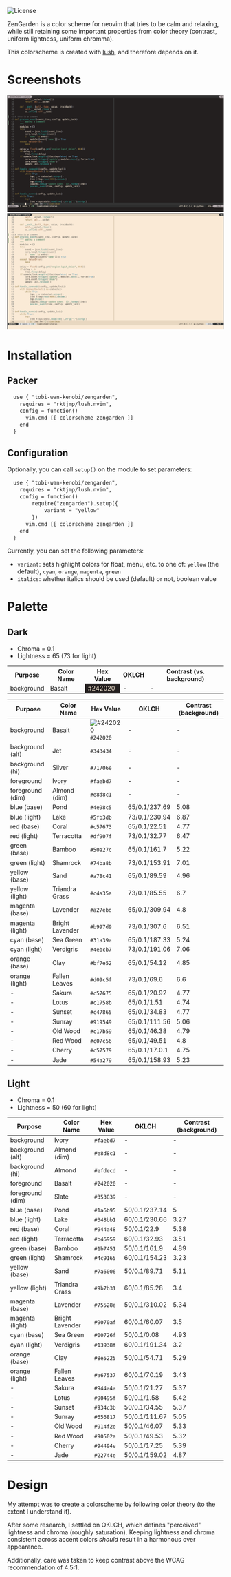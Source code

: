 ![License](https://img.shields.io/github/license/tobi-wan-kenobi/zengarden)

ZenGarden is a color scheme for neovim that tries to be
calm and relaxing, while still retaining some important properties
from color theory (contrast, uniform lightness, uniform chromma).

This colorscheme is created with [lush](https://github.com/rktjmp/lush.nvim),
and therefore depends on it.

# Screenshots

![ZenGarden Dark](images/zengarden_dark.png)
![ZenGarden Light](images/zengarden_light.png)

# Installation

## Packer

```
  use { "tobi-wan-kenobi/zengarden",
    requires = "rktjmp/lush.nvim",
    config = function()
      vim.cmd [[ colorscheme zengarden ]]
    end
  }
```

## Configuration

Optionally, you can call `setup()` on the module to set parameters:

```
  use { "tobi-wan-kenobi/zengarden",
    requires = "rktjmp/lush.nvim",
    config = function()
        require("zengarden").setup({
            variant = "yellow"
        })
      vim.cmd [[ colorscheme zengarden ]]
    end
  }
```

Currently, you can set the following parameters:

* `variant`: sets highlight colors for float, menu, etc. to one of: `yellow` (the default),
    `cyan`, `orange`, `magenta`, `green`
* `italics`: whether italics should be used (default) or not, boolean value

# Palette

## Dark

* Chroma = 0.1
* Lightness = 65 (73 for light)

<table>
    <tr>
        <th>Purpose</th>
        <th>Color Name</th>
        <th>Hex Value</th>
        <th>OKLCH</th>
        <th>Contrast (vs. background)</th>
    </tr>
    <tr>
        <td>background</td>
        <td>Basalt</td>
        <td style="background-color: #242020; color: #faebd7;">#242020</td>
        <td>-</td>
        <td>-</td>
    </tr>
</table>

| Purpose          | Color Name      | Hex Value | OKLCH | Contrast (background) |
| ---------------- | --------------- | --------- | ----- | --------------------- |
| background       | Basalt          | ![#242020](https://placehold.co/15x15/242020/242020.png)`#242020`   | - | - |
| background (alt) | Jet             | `#343434`   | - | - |
| background (hi)  | Silver          | `#71706e`   | - | - |
| foreground       | Ivory           | `#faebd7`   | - | - |
| foreground (dim) | Almond (dim)    | `#e8d8c1`   | - | - |
| blue (base)      | Pond            | `#4e98c5`   | 65/0.1/237.69 | 5.08 |
| blue (light)     | Lake            | `#5fb3db`   | 73/0.1/230.94 | 6.87 |
| red (base)       | Coral           | `#c57673`   | 65/0.1/22.51  | 4.77 |
| red (light)      | Terracotta      | `#df907f`   | 73/0.1/32.77  | 6.47 |
| green (base)     | Bamboo          | `#50a27c`   | 65/0.1/161.7  | 5.22 |
| green (light)    | Shamrock        | `#74ba8b`   | 73/0.1/153.91 | 7.01 |
| yellow (base)    | Sand            | `#a78c41`   | 65/0.1/89.59  | 4.96 |
| yellow (light)   | Triandra Grass  | `#c4a35a`   | 73/0.1/85.55  | 6.7  |
| magenta (base)   | Lavender        | `#a27ebd`   | 65/0.1/309.94 | 4.8  |
| magenta (light)  | Bright Lavender | `#b997d9`   | 73/0.1/307.6  | 6.51 |
| cyan (base)      | Sea Green       | `#31a39a`   | 65/0.1/187.33 | 5.24 |
| cyan (light)     | Verdigris       | `#4ebcb7`   | 73/0.1/191.06 | 7.06 |
| orange (base)    | Clay            | `#bf7e52`   | 65/0.1/54.12  | 4.85 |
| orange (light)   | Fallen Leaves   | `#d09c5f`   | 73/0.1/69.6   | 6.6  |
| -                | Sakura          | `#c57675`   | 65/0.1/20.92  | 4.77 |
| -                | Lotus           | `#c1758b`   | 65/0.1/1.51   | 4.74 |
| -                | Sunset          | `#c47865`   | 65/0.1/34.83  | 4.77 |
| -                | Sunray          | `#919549`   | 65/0.1/111.56 | 5.06 |
| -                | Old Wood        | `#c17b59`   | 65/0.1/46.38  | 4.79 |
| -                | Red Wood        | `#c07c56`   | 65/0.1/49.51  | 4.8  |
| -                | Cherry          | `#c57579`   | 65/0.1/17.0.1 | 4.75 |
| -                | Jade            | `#54a279`   | 65/0.1/158.93 | 5.23 |

## Light

* Chroma = 0.1
* Lightness = 50 (60 for light)

| Purpose          | Color Name      | Hex Value | OKLCH | Contrast (background) |
| ---------------- | --------------- | --------- | ----- | --------------------- |
| background       | Ivory           | `#faebd7`   | - | - |
| background (alt) | Almond (dim)    | `#e8d8c1`   | - | - |
| background (hi)  | Almond          | `#efdecd`   | - | - |
| foreground       | Basalt          | `#242020`   | - | - |
| foreground (dim) | Slate           | `#353839`   | - | - |
| blue (base)      | Pond            | `#1a6b95`   | 50/0.1/237.14 | 5 |
| blue (light)     | Lake            | `#348bb1`   | 60/0.1/230.66 | 3.27 |
| red (base)       | Coral           | `#944a48`   | 50/0.1/22.9   | 5.38 |
| red (light)      | Terracotta      | `#b46959`   | 60/0.1/32.93  | 3.51 |
| green (base)     | Bamboo          | `#1b7451`   | 50/0.1/161.9  | 4.89 |
| green (light)    | Shamrock        | `#4c9165`   | 60/0.1/154.23 | 3.23 |
| yellow (base)    | Sand            | `#7a6006`   | 50/0.1/89.71  | 5.11 |
| yellow (light)   | Triandra Grass  | `#9b7b31`   | 60/0.1/85.28  | 3.4 |
| magenta (base)   | Lavender        | `#75528e`   | 50/0.1/310.02 | 5.34 |
| magenta (light)  | Bright Lavender | `#9070af`   | 60/0.1/60.07  | 3.5 |
| cyan (base)      | Sea Green       | `#00726f`   | 50/0.1/0.08   | 4.93 |
| cyan (light)     | Verdigris       | `#13938f`   | 60/0.1/191.34 | 3.2 |
| orange (base)    | Clay            | `#8e5225`   | 50/0.1/54.71  | 5.29 |
| orange (light)   | Fallen Leaves   | `#a67537`   | 60/0.1/70.19  | 3.43 |
| -                | Sakura          | `#944a4a`   | 50/0.1/21.27  | 5.37 |
| -                | Lotus           | `#90495f`   | 50/0.1/1.58   | 5.42 |
| -                | Sunset          | `#934c3b`   | 50/0.1/34.55  | 5.37 |
| -                | Sunray          | `#656817`   | 50/0.1/111.67 | 5.05 |
| -                | Old Wood        | `#914f2e`   | 50/0.1/46.07  | 5.33 |
| -                | Red Wood        | `#90502a`   | 50/0.1/49.53  | 5.32 |
| -                | Cherry          | `#94494e`   | 50/0.1/17.25  | 5.39 |
| -                | Jade            | `#22744e`   | 50/0.1/159.02 | 4.87 |


# Design

My attempt was to create a colorscheme by following color theory (to the extent I understand it).

After some research, I settled on OKLCH, which defines "perceived" lightness and chroma (roughly saturation). Keeping lightness and chroma consistent across accent colors *should* result in a harmonous over appearance.

Additionally, care was taken to keep contrast above the WCAG recommendation of 4.5:1.

